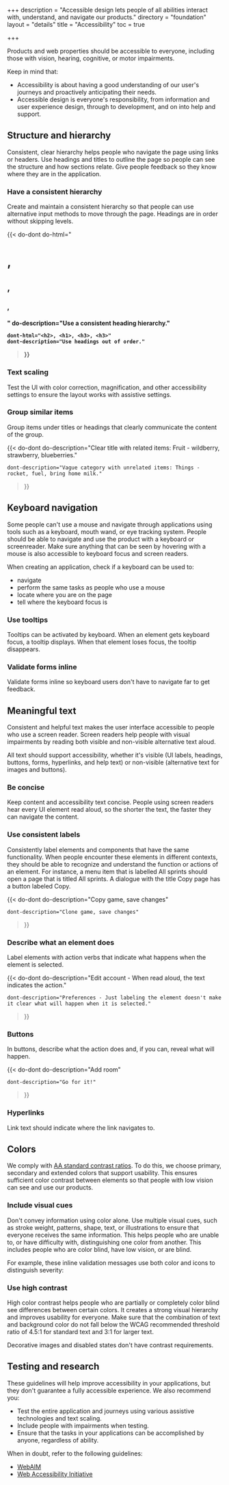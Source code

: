+++
description = "Accessible design lets people of all abilities interact with, understand, and navigate our products."
directory = "foundation"
layout = "details"
title = "Accessibility"
toc = true

+++
<p class="lead">Products and web properties should be accessible to everyone, including those with vision, hearing, cognitive, or motor impairments.</p>

Keep in mind that:

* Accessibility is about having a good understanding of our user's journeys and proactively anticipating their needs.
* Accessible design is everyone's responsibility, from information and user experience design, through to development, and on into help and support.

## Structure and hierarchy

Consistent, clear hierarchy helps people who navigate the page using links or headers. Use headings and titles to outline the page so people can see the structure and how sections relate. Give people feedback so they know where they are in the application.

### Have a consistent hierarchy

Create and maintain a consistent hierarchy so that people can use alternative input methods to move through the page. Headings are in order without skipping levels.

{{< do-dont
    do-html="<h1>, <h2>, <h3>, <h4>"
    do-description="Use a consistent heading hierarchy."

    dont-html="<h2>, <h1>, <h3>, <h3>"
    dont-description="Use headings out of order."
>}}

### Text scaling

Test the UI with color correction, magnification, and other accessibility settings to ensure the layout works with assistive settings.

### Group similar items

Group items under titles or headings that clearly communicate the content of the group.

{{< do-dont
    do-description="Clear title with related items: Fruit - wildberry, strawberry, blueberries."

    dont-description="Vague category with unrelated items: Things - rocket, fuel, bring home milk."
>}}


## Keyboard navigation

Some people can't use a mouse and navigate through applications using tools such as a keyboard, mouth wand, or eye tracking system. People should be able to navigate and use the product with a keyboard or screenreader. Make sure anything that can be seen by hovering with a mouse is also accessible to keyboard focus and screen readers.

When creating an application, check if a keyboard can be used to:

* navigate
* perform the same tasks as people who use a mouse
* locate where you are on the page
* tell where the keyboard focus is

### Use tooltips

Tooltips can be activated by keyboard. When an element gets keyboard focus, a tooltip displays. When that element loses focus, the tooltip disappears.

### Validate forms inline

Validate forms inline so keyboard users don't have to navigate far to get feedback.

## Meaningful text

Consistent and helpful text makes the user interface accessible to people who use a screen reader. Screen readers help people with visual impairments by reading both visible and non-visible alternative text aloud.

All text should support accessibility, whether it's visible (UI labels, headings, buttons, forms, hyperlinks, and help text) or non-visible (alternative text for images and buttons).

### Be concise

Keep content and accessibility text concise. People using screen readers hear every UI element read aloud, so the shorter the text, the faster they can navigate the content.

### Use consistent labels

Consistently label elements and components that have the same functionality. When people encounter these elements in different contexts, they should be able to recognize and understand the function or actions of an element. For instance, a menu item that is labelled All sprints should open a page that is titled All sprints. A dialogue with the title Copy page has a button labeled Copy.

{{< do-dont
    do-description="Copy game, save changes"

    dont-description="Clone game, save changes"
>}}

### Describe what an element does

Label elements with action verbs that indicate what happens when the element is selected.

{{< do-dont
    do-description="Edit account - When read aloud, the text indicates the action."

    dont-description="Preferences - Just labeling the element doesn't make it clear what will happen when it is selected."
>}}

### Buttons

In buttons, describe what the action does and, if you can, reveal what will happen.

{{< do-dont
    do-description="Add room"

    dont-description="Go for it!"
>}}

### Hyperlinks

Link text should indicate where the link navigates to.

## Colors

We comply with [AA standard contrast ratios](https://webaim.org/resources/contrastchecker/). To do this, we choose primary, secondary and extended colors that support usability. This ensures sufficient color contrast between elements so that people with low vision can see and use our products.

### Include visual cues

Don't convey information using color alone. Use multiple visual cues, such as stroke weight, patterns, shape, text, or illustrations to ensure that everyone receives the same information. This helps people who are unable to, or have difficulty with, distinguishing one color from another. This includes people who are color blind, have low vision, or are blind.

For example, these inline validation messages use both color and icons to distinguish severity:

### Use high contrast

High color contrast helps people who are partially or completely color blind see differences between certain colors. It creates a strong visual hierarchy and improves usability for everyone. Make sure that the combination of text and background color do not fall below the WCAG recommended threshold ratio of 4.5:1 for standard text and 3:1 for larger text.

Decorative images and disabled states don't have contrast requirements.

## Testing and research

These guidelines will help improve accessibility in your applications, but they don't guarantee a fully accessible experience. We also recommend you:

* Test the entire application and journeys using various assistive technologies and text scaling.
* Include people with impairments when testing.
* Ensure that the tasks in your applications can be accomplished by anyone, regardless of ability.

When in doubt, refer to the following guidelines:

* [WebAIM](https://webaim.org/)
* [Web Accessibility Initiative](https://www.w3.org/)